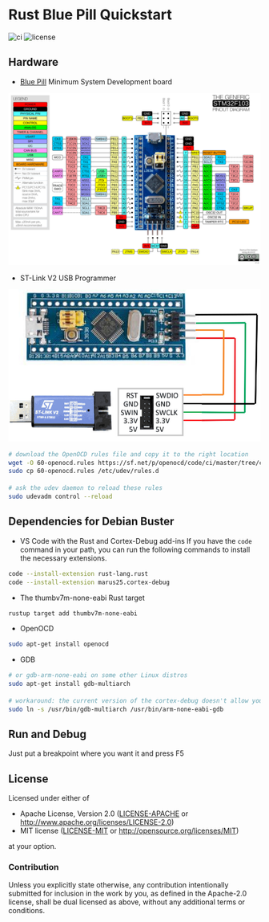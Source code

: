 # Rust Blue Pill Quickstart

![ci](https://github.com/reneherrero/blue-pill-quickstart/workflows/ci/badge.svg)
![license](https://img.shields.io/badge/license-MIT%20or%20Apache--2-brightgreen)

## Hardware

* [Blue Pill](https://stm32-base.org/boards/STM32F103C8T6-Blue-Pill.html) Minimum System Development board

![blue pill pinout](BluePillPinout.jpg "blue pill pinout")

* ST-Link V2 USB Programmer

![ST-Link V2](STLinkV2.jpg "ST-Link V2")

```bash
# download the OpenOCD rules file and copy it to the right location
wget -O 60-openocd.rules https://sf.net/p/openocd/code/ci/master/tree/contrib/60-openocd.rules?format=raw
sudo cp 60-openocd.rules /etc/udev/rules.d

# ask the udev daemon to reload these rules
sudo udevadm control --reload
```

## Dependencies for Debian Buster

* VS Code with the Rust and Cortex-Debug add-ins
If you have the `code` command in your path, you can run the following commands to install the necessary extensions.

```bash
code --install-extension rust-lang.rust
code --install-extension marus25.cortex-debug
```

* The thumbv7m-none-eabi Rust target
```bash
rustup target add thumbv7m-none-eabi
```

* OpenOCD
```bash
sudo apt-get install openocd
```

* GDB

```bash
# or gdb-arm-none-eabi on some other Linux distros
sudo apt-get install gdb-multiarch

# workaround: the current version of the cortex-debug doesn't allow you to specify the name of the gdb executable
sudo ln -s /usr/bin/gdb-multiarch /usr/bin/arm-none-eabi-gdb
```

## Run and Debug

Just put a breakpoint where you want it and press F5

## License

Licensed under either of

- Apache License, Version 2.0 ([LICENSE-APACHE](LICENSE-APACHE) or
  http://www.apache.org/licenses/LICENSE-2.0)
- MIT license ([LICENSE-MIT](LICENSE-MIT) or http://opensource.org/licenses/MIT)

at your option.

### Contribution

Unless you explicitly state otherwise, any contribution intentionally submitted
for inclusion in the work by you, as defined in the Apache-2.0 license, shall be
dual licensed as above, without any additional terms or conditions.
